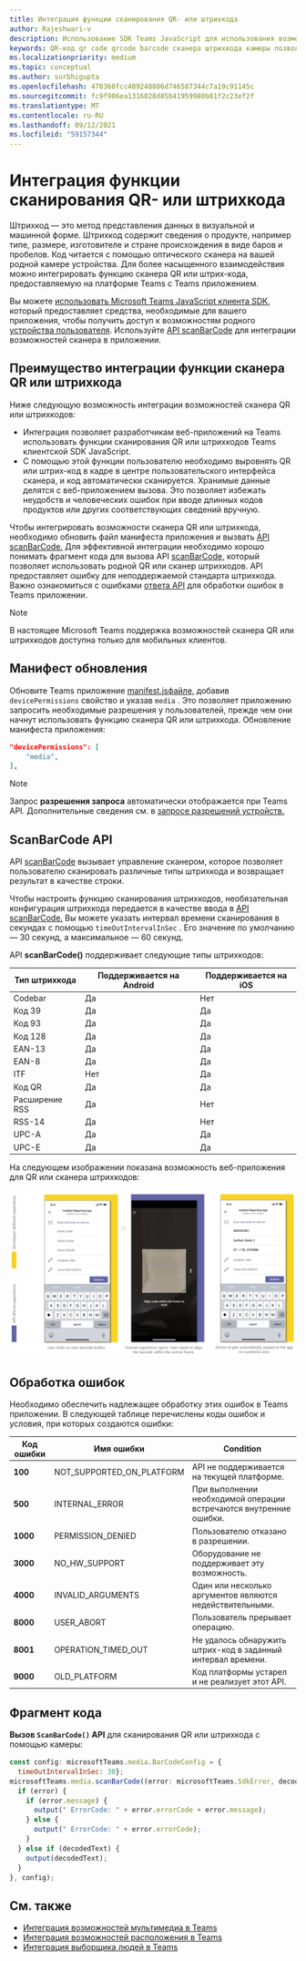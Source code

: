 ```yaml
---
title: Интеграция функции сканирования QR- или штрихкода
author: Rajeshwari-v
description: Использование SDK Teams JavaScript для использования возможностей сканера QR или штрихкодов
keywords: QR-код qr code qrcode barcode сканера штрихкода камеры позволяет родных разрешений устройства
ms.localizationpriority: medium
ms.topic: conceptual
ms.author: surbhigupta
ms.openlocfilehash: 470360fcc489248806d746587344c7a19c91145c
ms.sourcegitcommit: fc9f906ea1316028d85b41959980b81f2c23ef2f
ms.translationtype: MT
ms.contentlocale: ru-RU
ms.lasthandoff: 09/12/2021
ms.locfileid: "59157344"
---
```

# <a name="integrate-qr-or-barcode-scanner-capability"></a>Интеграция функции сканирования QR- или штрихкода 

Штрихкод — это метод представления данных в визуальной и машинной форме. Штрихкод содержит сведения о продукте, например типе, размере, изготовителе и стране происхождения в виде баров и пробелов. Код читается с помощью оптического сканера на вашей родной камере устройства. Для более насыщенного взаимодействия можно интегрировать функцию сканера QR или штрих-кода, предоставляемую на платформе Teams с Teams приложением.   

Вы можете [использовать Microsoft Teams JavaScript клиента SDK](/javascript/api/overview/msteams-client?view=msteams-client-js-latest&preserve-view=true), который предоставляет средства, необходимые для вашего приложения, чтобы получить доступ к возможностям родного [устройства пользователя](native-device-permissions.md). Используйте [API scanBarCode](/javascript/api/@microsoft/teams-js/microsoftteams.media?view=msteams-client-js-latest&preserve-view=true#scanBarCode__error__SdkError__decodedText__string_____void__BarCodeConfig_) для интеграции возможностей сканера в приложении. 

## <a name="advantage-of-integrating-qr-or-barcode-scanner-capability"></a>Преимущество интеграции функции сканера QR или штрихкода

Ниже следующую возможность интеграции возможностей сканера QR или штрихкодов: 

* Интеграция позволяет разработчикам веб-приложений на Teams использовать функции сканирования QR или штрихкодов Teams клиентской SDK JavaScript.
* С помощью этой функции пользователю необходимо выровнять QR или штрих-код в кадре в центре пользовательского интерфейса сканера, и код автоматически сканируется. Хранимые данные делятся с веб-приложением вызова. Это позволяет избежать неудобств и человеческих ошибок при вводе длинных кодов продуктов или других соответствующих сведений вручную.

Чтобы интегрировать возможности сканера QR или штрихкода, необходимо обновить файл манифеста приложения и вызвать [API scanBarCode.](/javascript/api/@microsoft/teams-js/microsoftteams.media?view=msteams-client-js-latest&preserve-view=true#scanBarCode__error__SdkError__decodedText__string_____void__BarCodeConfig_) Для эффективной интеграции необходимо хорошо [](#code-snippet) понимать фрагмент кода для вызова API [scanBarCode,](/javascript/api/@microsoft/teams-js/microsoftteams.media?view=msteams-client-js-latest&preserve-view=true#scanBarCode__error__SdkError__decodedText__string_____void__BarCodeConfig_) который позволяет использовать родной QR или сканер штрихкодов. API предоставляет ошибку для неподдержаемой стандарта штрихкода.
Важно ознакомиться с ошибками [ответа API](#error-handling) для обработки ошибок в Teams приложении.

> [!NOTE] 
> В настоящее Microsoft Teams поддержка возможностей сканера QR или штрихкодов доступна только для мобильных клиентов.

## <a name="update-manifest"></a>Манифест обновления

Обновите Teams приложение [manifest.jsфайле,](../../resources/schema/manifest-schema.md#devicepermissions) добавив `devicePermissions` свойство и указав `media` . Это позволяет приложению запросить необходимые разрешения у пользователей, прежде чем они начнут использовать функцию сканера QR или штрихкода. Обновление манифеста приложения:

``` json
"devicePermissions": [
    "media",
],
```

> [!NOTE]
> Запрос **разрешения запроса** автоматически отображается при Teams API. Дополнительные сведения см. в [запросе разрешений устройств.](native-device-permissions.md)

## <a name="scanbarcode-api"></a>ScanBarCode API

API [scanBarCode](/javascript/api/@microsoft/teams-js/microsoftteams.media?view=msteams-client-js-latest&preserve-view=true#scanBarCode__error__SdkError__decodedText__string_____void__BarCodeConfig_) вызывает управление сканером, которое позволяет пользователю сканировать различные типы штрихкода и возвращает результат в качестве строки.

Чтобы настроить функцию сканирования штрихкодов, необязательная конфигурация штрихкода передается в качестве ввода в [API scanBarCode.](/javascript/api/@microsoft/teams-js/microsoftteams.media?view=msteams-client-js-latest&preserve-view=true#scanBarCode__error__SdkError__decodedText__string_____void__BarCodeConfig_) [](/javascript/api/@microsoft/teams-js/microsoftteams.media.barcodeconfig?view=msteams-client-js-latest&preserve-view=true) Вы можете указать интервал времени сканирования в секундах с помощью `timeOutIntervalInSec` . Его значение по умолчанию — 30 секунд, а максимальное — 60 секунд.

API **scanBarCode()** поддерживает следующие типы штрихкодов:

| Тип штрихкода | Поддерживается на Android | Поддерживается на iOS |
| ---------- | ---------- | ------------ |
| Codebar | Да | Нет |
| Код 39 | Да | Да | 
| Код 93 | Да | Да |
| Код 128 | Да | Да |
| EAN-13 | Да | Да |
| EAN-8 | Да | Да |
| ITF | Нет | Да |
| Код QR | Да | Да |
| Расширение RSS | Да | Нет |
| RSS-14 | Да | Нет |
| UPC-A | Да | Да |
| UPC-E | Да | Да |

На следующем изображении показана возможность веб-приложения для QR или сканера штрихкодов:

![возможности сканера qr или штрихкодов для веб-приложений](../../assets/images/tabs/qr-barcode-scanner-capability.png)

## <a name="error-handling"></a>Обработка ошибок

Необходимо обеспечить надлежащее обработку этих ошибок в Teams приложении. В следующей таблице перечислены коды ошибок и условия, при которых создаются ошибки: 

|Код ошибки |  Имя ошибки     | Condition|
| --------- | --------------- | -------- |
| **100** | NOT_SUPPORTED_ON_PLATFORM | API не поддерживается на текущей платформе.|
| **500** | INTERNAL_ERROR | При выполнении необходимой операции встречаются внутренние ошибки.|
| **1000** | PERMISSION_DENIED |Пользователю отказано в разрешении.|
| **3000** | NO_HW_SUPPORT | Оборудование не поддерживает эту возможность.|
| **4000** | INVALID_ARGUMENTS | Один или несколько аргументов являются недействительными.|
| **8000** | USER_ABORT |Пользователь прерывает операцию.|
| **8001** | OPERATION_TIMED_OUT | Не удалось обнаружить штрих-код в заданный интервал времени.|
| **9000** | OLD_PLATFORM | Код платформы устарел и не реализует этот API.|

## <a name="code-snippet"></a>Фрагмент кода

**Вызов `ScanBarCode()` API** для сканирования QR или штрихкода с помощью камеры:

```javascript
const config: microsoftTeams.media.BarCodeConfig = {
  timeOutIntervalInSec: 30};
microsoftTeams.media.scanBarCode((error: microsoftTeams.SdkError, decodedText: string) => {
  if (error) {
    if (error.message) {
      output(" ErrorCode: " + error.errorCode + error.message);
    } else {
      output(" ErrorCode: " + error.errorCode);
    }
  } else if (decodedText) {
    output(decodedText);
  }
}, config);
```

## <a name="see-also"></a>См. также

* [Интеграция возможностей мультимедиа в Teams](mobile-camera-image-permissions.md)
* [Интеграция возможностей расположения в Teams](location-capability.md)
* [Интеграция выборщика людей в Teams](people-picker-capability.md)

